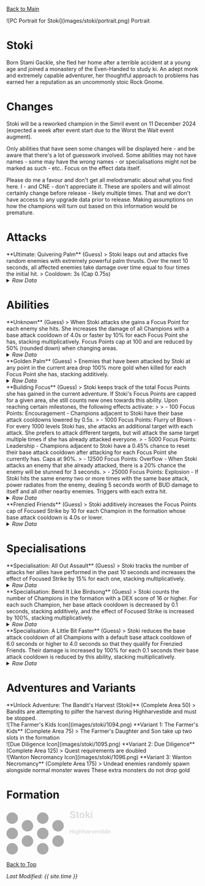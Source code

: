 [Back to Main](index.md)

<span class="championPortraitsRow">
    <span class="championPortraitsColumn">
        <span class="championPortraitsImage">
            ![PC Portrait for Stoki](images/stoki/portrait.png)
        </span>
        <span>
        Portrait
        </span>
    </span>
</span>

# Stoki

Born Stami Gackle, she fled her home after a terrible accident at a young age and joined a monastery of the Even-Handed to study ki. An adept monk and extremely capable adventurer, her thoughtful approach to problems has earned her a reputation as an uncommonly stoic Rock Gnome.

# Changes

Stoki will be a reworked champion in the Simril event on 11 December 2024 (expected a week after event start due to the Worst the Wait event augment).

Only abilities that have seen some changes will be displayed here - and be aware that there's a lot of guesswork involved. Some abilities may not have names - some may have the *wrong* names - or specialisations might not be marked as such - etc.. Focus on the effect data itself.

Please do me a favour and don't get all melodramatic about what you find here. I - and CNE - don't appreciate it. These are spoilers and will almost certainly change before release - likely multiple times. That and we don't have access to any upgrade data prior to release. Making assumptions on how the champions will turn out based on this information would be premature.

# Attacks

<div markdown="1" class="abilityBorder"><div markdown="1" class="abilityBorderInner">
**Ultimate: Quivering Palm** (Guess)
> Stoki leaps out and attacks five random enemies with extremely powerful palm thrusts. Over the next 10 seconds, all affected enemies take damage over time equal to four times the initial hit.  
> Cooldown: 3s (Cap 0.75s)
<details><summary><em>Raw Data</em></summary>
<p>
<pre>
{
    "id": 823,
    "name": "Quivering Palm",
    "description": "Stoki attacks five random enemies dealing damage over time.",
    "long_description": "Stoki leaps out and attacks five random enemies with extremely powerful palm thrusts. Over the next 10 seconds, all affected enemies take damage over time equal to four times the initial hit.",
    "graphic_id": 1117,
    "target": "random",
    "num_targets": 5,
    "aoe_radius": 0,
    "damage_modifier": 0.025,
    "cooldown": 3,
    "animations": [
        {
            "type": "melee_attack",
            "animation": "split_sequence_multi_target",
            "shake_on_hit": 0.1,
            "damage_over_time": {
                "percent": 4,
                "time": 10,
                "tick_time": 1,
                "pop_damage": true,
                "damage_is_additional": true
            },
            "sequences": [
                {
                    "start_frame": 0,
                    "damage_frame": 20,
                    "end_frame": 25,
                    "sound_frames": {
                        "2": 174
                    },
                    "target_offset_x": -70
                }
            ]
        }
    ],
    "tags": [
        "melee",
        "ultimate"
    ],
    "damage_types": [
        "melee"
    ]
}
</pre>
</p>
</details>
</div></div>

# Abilities

<div markdown="1" class="abilityBorder"><div markdown="1" class="abilityBorderInner">
**Unknown** (Guess)
> When Stoki attacks she gains a Focus Point for each enemy she hits. She increases the damage of all Champions with a base attack cooldown of 4.0s or faster by 10% for each Focus Point she has, stacking multiplicatively. Focus Points cap at 100 and are reduced by 50% (rounded down) when changing areas.
<details><summary><em>Raw Data</em></summary>
<p>
<pre>
{
    "id": 2147,
    "flavour_text": "",
    "description": {
        "desc": "When Stoki attacks she gains a Focus Point for each enemy she hits. She increases the damage of all Champions with a base attack cooldown of 4.0s or faster by $amount% for each Focus Point she has, stacking multiplicatively. Focus Points cap at $(amount___3) and are reduced by 50% (rounded down) when changing areas.",
        "post": {
            "conditions": [
                {
                    "condition": "not static_desc",
                    "desc": "^^Focus Points: $(stat_value stoki_focus_points 1 none)"
                }
            ]
        }
    },
    "effect_keys": [
        {
            "effect_string": "pre_stack,10",
            "skip_effect_key_desc": true
        },
        {
            "effect_string": "hero_dps_multiplier_mult,0",
            "amount_expr": "upgrade_amount(16052,0)",
            "amount_func": "mult",
            "stack_func": "get_stat",
            "instance_stat": true,
            "stat": "stoki_focus_points",
            "targets": [
                "all"
            ],
            "filter_targets": [
                {
                    "type": "hero_expr",
                    "hero_expr": "base_attack_cooldown<=4"
                }
            ],
            "amount_updated_listeners": [
                "slot_changed",
                "base_attack_cooldown_changed"
            ],
            "retarget_when_base_attack_cooldown_changed": true,
            "stacks_multiply": true,
            "use_computed_amount_for_description": true,
            "show_bonus": true,
            "show_stacks": false,
            "stack_title": "Focus Points",
            "hide_stack_description": true,
            "off_when_benched": true
        },
        {
            "effect_string": "stoki_focus_point_max,100",
            "skip_effect_key_desc": true
        },
        {
            "effect_string": "expression_on_trigger,owner_attack_single_hit",
            "per_trigger_expr": "SetSaveStat(`stoki_focus_points`, true, min(GetSaveStat(`stoki_focus_points`, true)+trigger_count,GetUpgradeAmount(16052,2)))",
            "skip_effect_key_desc": true
        },
        {
            "effect_string": "expression_on_trigger,owner_attack_single_hit",
            "per_trigger_expr": "AppendToSaveStat(`stoki_focus_points_this_adventure`, true, 1)",
            "skip_effect_key_desc": true
        },
        {
            "effect_string": "expression_on_trigger,area_changed",
            "reduction_mod": 0.5,
            "per_trigger_expr": "SetSaveStat(`stoki_focus_points`, true, floor(GetSaveStat(`stoki_focus_points`, true)* reduction_mod))"
        },
        {
            "effect_string": "expression_on_trigger,owner_attack_single_hit",
            "per_trigger_expr": "SetSaveStat(`stoki_focus_points_this_adventure_server`, false, max(GetSaveStat(`stoki_focus_points_this_adventure`, true), GetSaveStat(`stoki_focus_points_this_adventure_server`, false)))",
            "skip_effect_key_desc": true
        },
        {
            "effect_string": "expression_on_trigger,adventure_reset",
            "per_trigger_expr": "SetSaveStat(`stoki_focus_points_this_adventure`, true, 0)",
            "skip_effect_key_desc": true
        }
    ],
    "requirements": "",
    "graphic_id": 5880,
    "large_graphic_id": 5881,
    "properties": {
        "is_formation_ability": true,
        "formation_circle_icon": true,
        "owner_use_outgoing_description": true,
        "indexed_effect_properties": true,
        "per_effect_index_bonuses": true,
        "default_bonus_index": 1
    }
}
</pre>
</p>
</details>
</div></div>

<div markdown="1" class="abilityBorder"><div markdown="1" class="abilityBorderInner">
**Golden Palm** (Guess)
> Enemies that have been attacked by Stoki at any point in the current area drop 100% more gold when killed for each Focus Point she has, stacking additively.
<details><summary><em>Raw Data</em></summary>
<p>
<pre>
{
    "id": 2148,
    "flavour_text": "",
    "description": {
        "desc": "Enemies that have been attacked by Stoki at any point in the current area drop 100% more gold when killed for each Focus Point she has, stacking additively."
    },
    "effect_keys": [
        {
            "effect_string": "pre_stack,100",
            "skip_effect_key_desc": true
        },
        {
            "effect_string": "gold_buff_amount,0",
            "amount_expr": "upgrade_amount(16053,0)",
            "amount_func": "add",
            "stack_func": "get_stat",
            "instance_stat": true,
            "stat": "stoki_focus_points",
            "amount_updated_listeners": [
                "stacks_changed"
            ],
            "changing_stack_upgade_ids": [
                16052
            ],
            "use_computed_amount_for_description": true,
            "show_bonus": true
        },
        {
            "effect_string": "stoki_golden_palm",
            "off_when_benched": true,
            "broadcast_name": "stoki_debuffs_monster",
            "debuff_before_damage": true,
            "debuff_max_stacks": 1,
            "debuffing_attack_ids": [
                42,
                823
            ],
            "debuff_effects": [
                {
                    "effect_string": "increase_monster_gold,0",
                    "amount_expr": "upgrade_amount(16053,1)",
                    "active_graphic_id": 25075,
                    "active_graphic_y": -30,
                    "overlay_play_mode": "stopped",
                    "bottom": true,
                    "stacks_on_reapply": false,
                    "manual_stacking": true,
                    "max_stacks": 1,
                    "use_collection_source": true,
                    "stack_across_effects": false,
                    "update_expression_on_amount_changed": true,
                    "amount_updated_listeners": [
                        "stat_changed,stoki_focus_points"
                    ]
                }
            ]
        }
    ],
    "requirements": "",
    "graphic_id": 5876,
    "large_graphic_id": 5877,
    "properties": {
        "is_formation_ability": true,
        "formation_circle_icon": false,
        "owner_use_outgoing_description": true,
        "indexed_effect_properties": true,
        "per_effect_index_bonuses": true,
        "default_bonus_index": 1,
        "retain_on_slot_changed": true
    }
}
</pre>
</p>
</details>
</div></div>

<div markdown="1" class="abilityBorder"><div markdown="1" class="abilityBorderInner">
**Building Focus** (Guess)
> Stoki keeps track of the total Focus Points she has gained in the current adventure. If Stoki's Focus Points are capped for a given area, she still counts new ones towards this ability. Upon reaching certain milestones, the following effects activate:  
>   
> - 100 Focus Points: Encouragement - Champions adjacent to Stoki have their base attack cooldowns lowered by 0.5s.  
> - 1000 Focus Points: Flurry of Blows - For every 1000 levels Stoki has, she attacks an additional target with each attack. She prefers to attack different targets, but will attack the same target multiple times if she has already attacked everyone.  
> - 5000 Focus Points: Leadership - Champions adjacent to Stoki have a 0.45% chance to reset their base attack cooldown after attacking for each Focus Point she currently has. Caps at 90%.  
> - 12500 Focus Points: Overflow - When Stoki attacks an enemy that she already attacked, there is a 20% chance the enemy will be stunned for 3 seconds.  
> - 25000 Focus Points: Explosion - If Stoki hits the same enemy two or more times with the same base attack, power radiates from the enemy, dealing 5 seconds worth of BUD damage to itself and all other nearby enemies. Triggers with each extra hit.
<details><summary><em>Raw Data</em></summary>
<p>
<pre>
{
    "id": 2149,
    "flavour_text": "",
    "description": {
        "desc": "Stoki keeps track of the total Focus Points she has gained in the current adventure. If Stoki's Focus Points are capped for a given area, she still counts new ones towards this ability. Upon reaching certain milestones, the following effects activate:^^- 100 Focus Points: Encouragement - Champions adjacent to Stoki have their base attack cooldowns lowered by $(amount___2)s.^- 1000 Focus Points: Flurry of Blows - For every 1000 levels Stoki has, she attacks an additional target with each attack. She prefers to attack different targets, but will attack the same target multiple times if she has already attacked everyone.^- 5000 Focus Points: Leadership - Champions adjacent to Stoki have a 0.45% chance to reset their base attack cooldown after attacking for each Focus Point she currently has. Caps at 90%.^- 12500 Focus Points: Overflow - When Stoki attacks an enemy that she already attacked, there is a $amount___5% chance the enemy will be stunned for $stun_duration___5 seconds.^- 25000 Focus Points: Explosion - If Stoki hits the same enemy two or more times with the same base attack, power radiates from the enemy, dealing $seconds_of_bud___6 seconds worth of BUD damage to itself and all other nearby enemies. Triggers with each extra hit."
    },
    "effect_keys": [
        {
            "effect_string": "apply_effects_at_stacks",
            "show_description": false,
            "apply_effect_stack_amounts": [
                100,
                1000,
                5000,
                12500,
                25000
            ],
            "show_stacks": true,
            "stacks_are_bonus": false,
            "stacks_from_amount_func": "get_stat",
            "instance_stat": true,
            "stat": "stoki_focus_points_this_adventure",
            "amount_updated_listeners": [
                "stat_changed,stoki_focus_points_this_adventure"
            ],
            "off_when_benched": true,
            "active_effect_key_description_prepender": "- ",
            "active_effect_key_description_joiner": "^",
            "stack_title": "Focus Points Gained This Adventure"
        },
        {
            "effect_string": "reduce_attack_cooldown,0.5",
            "targets": [
                "adj"
            ],
            "apply_manually": true,
            "off_when_benched": true,
            "override_key_desc": "Encouragement - Champions adjacent to Stoki have their base attack cooldowns lowered by $(amount)s.",
            "show_bonus": false,
            "show_stacks": false
        },
        {
            "effect_string": "add_attack_targets,1",
            "amount_func": "add",
            "stack_func": "per_hero_attribute",
            "per_hero_expr": "as_int(hero_id==109) * floor(hero_level/1000)",
            "amount_updated_listeners": [
                "hero_level_changed"
            ],
            "apply_manually": true,
            "off_when_benched": true,
            "override_key_desc": "Flurry of Blows - For every 1000 levels Stoki has, she attacks an additional target with each attack. She prefers to attack different targets, but will attack the same target multiple times if she has already attacked everyone.^Bonus Attack Targets: $amount",
            "use_computed_amount_for_description": true,
            "show_bonus": false,
            "show_stacks": false
        },
        {
            "effect_string": "chance_on_attack_to_reset_attack_cooldown,0.45",
            "targets": [
                "adj"
            ],
            "attack_type": "base_attack",
            "apply_manually": true,
            "off_when_benched": true,
            "amount_func": "add",
            "stack_func": "get_stat",
            "instance_stat": true,
            "stat": "stoki_focus_points",
            "effect_cap": 90,
            "override_key_desc": "Leadership - Champions adjacent to Stoki have a $amount% chance to reset their base attack cooldown after attacking. Caps at 90%.",
            "use_computed_amount_for_description": true,
            "show_bonus": false,
            "show_stacks": false
        },
        {
            "effect_string": "stoki_chance_stun_on_repeat_attack,20",
            "stun_duration": 3,
            "apply_manually": true,
            "off_when_benched": true,
            "override_key_desc": "Overflow - When Stoki attacks an enemy that she already attacked, there is a $amount% chance the enemy will be stunned for $stun_duration seconds.",
            "show_bonus": false,
            "show_stacks": false
        },
        {
            "effect_string": "stoki_bud_damage_on_repeat_attack",
            "radius": 100,
            "seconds_of_bud": 5,
            "apply_manually": true,
            "off_when_benched": true,
            "override_key_desc": "Explosion - If Stoki hits the same enemy two or more times with the same base attack, power radiates from the enemy, dealing $seconds_of_bud seconds worth of BUD damage to itself and all other nearby enemies. Triggers with each extra hit.",
            "show_bonus": false,
            "show_stacks": false
        }
    ],
    "requirements": "",
    "graphic_id": 25052,
    "large_graphic_id": 25046,
    "properties": {
        "is_formation_ability": true,
        "formation_circle_icon": true,
        "owner_use_outgoing_description": false,
        "indexed_effect_properties": true,
        "per_effect_index_bonuses": true,
        "default_bonus_index": 0
    }
}
</pre>
</p>
</details>
</div></div>

<div markdown="1" class="abilityBorder"><div markdown="1" class="abilityBorderInner">
**Frenzied Friends** (Guess)
> Stoki additively increases the Focus Points cap of Focused Strike by 10 for each Champion in the formation whose base attack cooldown is 4.0s or lower.
<details><summary><em>Raw Data</em></summary>
<p>
<pre>
{
    "id": 2150,
    "flavour_text": "",
    "description": {
        "desc": "Stoki additively increases the Focus Points cap of Focused Strike by 10 for each Champion in the formation whose base attack cooldown is 4.0s or lower."
    },
    "effect_keys": [
        {
            "effect_string": "buff_upgrade,10,16052,2",
            "amount_func": "add",
            "stack_func": "per_hero_attribute",
            "per_hero_expr": "base_attack_cooldown<=4",
            "amount_updated_listeners": [
                "slot_changed",
                "base_attack_cooldown_changed"
            ],
            "use_computed_amount_for_description": true,
            "show_bonus": true,
            "percent_values": false,
            "off_when_benched": true
        }
    ],
    "requirements": "",
    "graphic_id": 25053,
    "large_graphic_id": 25047,
    "properties": {
        "is_formation_ability": true,
        "formation_circle_icon": false,
        "owner_use_outgoing_description": true,
        "indexed_effect_properties": true,
        "per_effect_index_bonuses": true,
        "default_bonus_index": 0
    }
}
</pre>
</p>
</details>
</div></div>

# Specialisations

<div markdown="1" class="abilityBorder"><div markdown="1" class="abilityBorderInner">
**Specialisation: All Out Assault** (Guess)
> Stoki tracks the number of attacks her allies have performed in the past 10 seconds and increases the effect of Focused Strike by 15% for each one, stacking multiplicatively.
<details><summary><em>Raw Data</em></summary>
<p>
<pre>
{
    "id": 2151,
    "flavour_text": "",
    "description": {
        "desc": "Stoki tracks the number of attacks her allies have performed in the past 10 seconds and increases the effect of Focused Strike by 15% for each one, stacking multiplicatively."
    },
    "effect_keys": [
        {
            "effect_string": "pre_stack,15",
            "skip_effect_key_desc": true
        },
        {
            "effect_string": "buff_upgrade,0,16052,1",
            "amount_expr": "upgrade_amount(16056,0)",
            "stacks_on_trigger": "will_stack_manually",
            "stacks_multiply": true,
            "show_bonus": true,
            "show_stacks": true,
            "off_when_benched": true
        },
        {
            "effect_string": "stoki_all_out_assault",
            "dps_buff_effect_key_index": 1
        }
    ],
    "requirements": "",
    "graphic_id": 25058,
    "large_graphic_id": 25058,
    "properties": {
        "is_formation_ability": true,
        "formation_circle_icon": false,
        "owner_use_outgoing_description": true,
        "indexed_effect_properties": true,
        "per_effect_index_bonuses": true,
        "default_bonus_index": 1
    }
}
</pre>
</p>
</details>
</div></div>

<div markdown="1" class="abilityBorder"><div markdown="1" class="abilityBorderInner">
**Specialisation: Bend It Like Birdsong** (Guess)
> Stoki counts the number of Champions in the formation with a DEX score of 16 or higher. For each such Champion, her base attack cooldown is decreased by 0.1 seconds, stacking additively, and the effect of Focused Strike is increased by 100%, stacking multiplicatively.
<details><summary><em>Raw Data</em></summary>
<p>
<pre>
{
    "id": 2152,
    "flavour_text": "",
    "description": {
        "desc": "Stoki counts the number of Champions in the formation with a DEX score of 16 or higher. For each such Champion, her base attack cooldown is decreased by 0.1 seconds, stacking additively, and the effect of Focused Strike is increased by 100%, stacking multiplicatively."
    },
    "effect_keys": [
        {
            "effect_string": "reduce_attack_cooldown,0.1",
            "amount_func": "add",
            "stack_func": "per_hero_attribute",
            "per_hero_expr": "GetStat(`Dex`)>=16",
            "amount_updated_listeners": [
                "slot_changed",
                "ability_score_changed"
            ],
            "use_computed_amount_for_description": true,
            "replace_bonus_with_current_value": true,
            "show_bonus": true,
            "show_stacks": true,
            "off_when_benched": true
        },
        {
            "effect_string": "buff_upgrade,100,16052,1",
            "amount_func": "mult",
            "stack_func": "per_hero_attribute",
            "per_hero_expr": "GetStat(`Dex`)>=16",
            "amount_updated_listeners": [
                "slot_changed",
                "ability_score_changed"
            ],
            "use_computed_amount_for_description": true,
            "show_bonus": true,
            "off_when_benched": true
        }
    ],
    "requirements": "",
    "graphic_id": 25059,
    "large_graphic_id": 25059,
    "properties": {
        "is_formation_ability": true,
        "formation_circle_icon": false,
        "owner_use_outgoing_description": true,
        "indexed_effect_properties": true,
        "per_effect_index_bonuses": true,
        "default_bonus_index": 0,
        "spec_option_post_apply_info": "Champions in Formation Targeted: $num_stacks"
    }
}
</pre>
</p>
</details>
</div></div>

<div markdown="1" class="abilityBorder"><div markdown="1" class="abilityBorderInner">
**Specialisation: A Little Bit Faster** (Guess)
> Stoki reduces the base attack cooldown of all Champions with a default base attack cooldown of 6.0 seconds or higher to 4.0 seconds so that they qualify for Frenzied Friends. Their damage is increased by 100% for each 0.1 seconds their base attack cooldown is reduced by this ability, stacking multiplicatively.
<details><summary><em>Raw Data</em></summary>
<p>
<pre>
{
    "id": 2153,
    "flavour_text": "",
    "description": {
        "desc": "Stoki reduces the base attack cooldown of all Champions with a default base attack cooldown of 6.0 seconds or higher to 4.0 seconds so that they qualify for Frenzied Friends. Their damage is increased by 100% for each 0.1 seconds their base attack cooldown is reduced by this ability, stacking multiplicatively."
    },
    "effect_keys": [
        {
            "effect_string": "buff_incoming_effect_by_expr",
            "effect_id": 2153,
            "effect_index": 2,
            "buff_amount": 100,
            "hero_expr": "max(0, sign(default_base_attack_cooldown-5.99)) * pow((1+(buff_amount/100)), (default_base_attack_cooldown-4)*10)",
            "targets": [
                "all"
            ],
            "filter_targets": [
                {
                    "type": "hero_expr",
                    "hero_expr": "default_base_attack_cooldown>= 6"
                }
            ],
            "amount_updated_listeners": [
                "slot_changed"
            ],
            "skip_effect_key_desc": true,
            "off_when_benched": false
        },
        {
            "effect_string": "buff_incoming_effect_by_expr",
            "effect_id": 2153,
            "effect_index": 3,
            "hero_expr": "max(0, sign(default_base_attack_cooldown-5.99)) * (default_base_attack_cooldown-4)*10",
            "targets": [
                "all"
            ],
            "filter_targets": [
                {
                    "type": "hero_expr",
                    "hero_expr": "default_base_attack_cooldown>= 6"
                }
            ],
            "amount_updated_listeners": [
                "slot_changed"
            ],
            "skip_effect_key_desc": true,
            "off_when_benched": false
        },
        {
            "effect_string": "hero_dps_multiplier_mult,100",
            "targets": [
                "all"
            ],
            "filter_targets": [
                {
                    "type": "hero_expr",
                    "hero_expr": "default_base_attack_cooldown>= 6"
                }
            ],
            "amount_updated_listeners": [
                "slot_changed"
            ],
            "use_computed_amount_for_description": true,
            "override_key_desc": "Increases the damage of $target by $amount%.",
            "hide_amount_rate": true,
            "off_when_benched": false
        },
        {
            "effect_string": "reduce_attack_cooldown,0.1",
            "targets": [
                "all"
            ],
            "filter_targets": [
                {
                    "type": "hero_expr",
                    "hero_expr": "default_base_attack_cooldown>= 6"
                }
            ],
            "amount_updated_listeners": [
                "slot_changed"
            ],
            "use_computed_amount_for_description": true,
            "override_key_desc": "Reduces the cooldown of $target's Base Attack by $amount seconds.",
            "hide_amount_rate": true,
            "off_when_benched": false
        }
    ],
    "requirements": "",
    "graphic_id": 25057,
    "large_graphic_id": 25057,
    "properties": {
        "is_formation_ability": true,
        "formation_circle_icon": true,
        "owner_use_outgoing_description": true,
        "indexed_effect_properties": true,
        "per_effect_index_bonuses": true,
        "default_bonus_index": 0
    }
}
</pre>
</p>
</details>
</div></div>

# Adventures and Variants

<div markdown="1" class="abilityBorder"><div markdown="1" class="abilityBorderInner">
**Unlock Adventure: The Bandit's Harvest (Stoki)** (Complete Area 50)
> Bandits are attempting to pilfer the harvest during Highharvestide and must be stopped.
</div></div>
<div markdown="1" class="abilityBorder"><div markdown="1" class="abilityBorderInner">
![The Farmer's Kids Icon](images/stoki/1094.png) **Variant 1: The Farmer's Kids** (Complete Area 75)
> The Farmer's Daughter and Son take up two slots in the formation
</div></div>
<div markdown="1" class="abilityBorder"><div markdown="1" class="abilityBorderInner">
![Due Diligence Icon](images/stoki/1095.png) **Variant 2: Due Diligence** (Complete Area 125)
> Quest requirements are doubled
</div></div>
<div markdown="1" class="abilityBorder"><div markdown="1" class="abilityBorderInner">
![Wanton Necromancy Icon](images/stoki/1096.png) **Variant 3: Wanton Necromancy** (Complete Area 175)
> Undead enemies randomly spawn alongside normal monster waves These extra monsters do not drop gold
</div></div>

# Formation

<span class="formationBorder">
    <svg xmlns="http://www.w3.org/2000/svg" id="Stoki" fill="#aaa" data-formationName="Stoki" data-campaignName="Highharvestide" width="279" height="120"><circle cx="135" cy="45" r="15"/><circle cx="135" cy="85" r="15"/><circle cx="95" cy="25" r="15"/><circle cx="95" cy="65" r="15"/><circle cx="95" cy="105" r="15"/><circle cx="55" cy="45" r="15"/><circle cx="55" cy="85" r="15"/><circle cx="15" cy="25" r="15"/><circle cx="15" cy="65" r="15"/><circle cx="15" cy="105" r="15"/><text x="165" y="25" fill="#dcdcdc" font-size="25" font-family="Arial" font-weight="bold">Stoki</text><text x="165" y="65" fill="#dcdcdc" font-size="15" font-family="Arial" font-weight="bold">Highharvestide</text></svg>
</span>

[Back to Top](#top)

*Last Modified: {{ site.time }}*